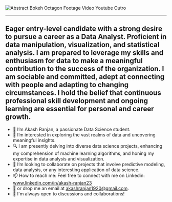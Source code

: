 ![Abstract Bokeh Octagon Footage Video Youtube Outro](https://github.com/AkashRanjan23/AkashRanjan23/assets/150953524/cde09982-b9c8-48f4-858e-9e8a8f3b4cdd)

--------------------------------------------------------------------------------------------------------------------------------------------------------------------------------
Eager entry-level candidate with a strong desire to pursue a career as a Data Analyst. Proficient in data manipulation, visualization, and statistical analysis. I am prepared to leverage my skills and enthusiasm for data to make a meaningful contribution to the success of the organization. I am sociable and committed, adept at connecting with people and adapting to changing circumstances. I hold the belief that continuous professional skill development and ongoing learning are essential for personal and career growth.
--------------------------------------------------------------------------------------------------------------------------------------------------------------------------------

- 👋 I’m Akash Ranjan, a passionate Data Science student.
- 👀 I’m interested in exploring the vast realms of data and uncovering meaningful insights.
- 🔍 I am presently delving into diverse data science projects, enhancing my comprehension of machine learning algorithms, and honing my expertise in data analysis and visualization.
- 💞️ I’m looking to collaborate on projects that involve predictive modeling, data analysis, or any interesting application of data science.
- 📫 How to reach me: Feel free to connect with me on Linkedin: www.linkedin.com/in/akash-ranjan23
- 📧 or drop me an email at akashranjan1920@gmail.com.
- 🤝 I'm always open to discussions and collaborations!
